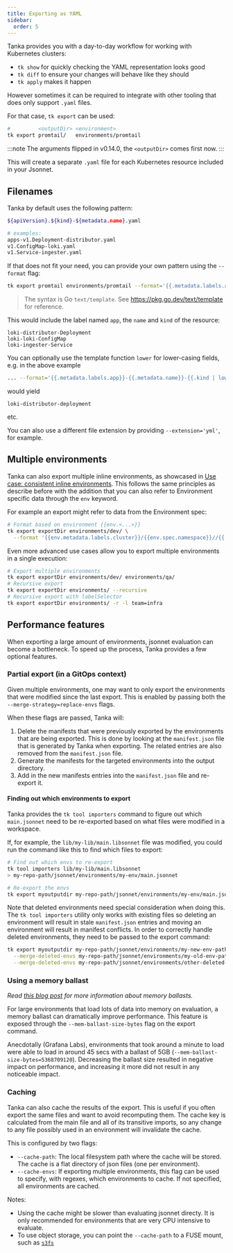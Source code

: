 ```yaml
---
title: Exporting as YAML
sidebar:
  order: 5
---
```


Tanka provides you with a day-to-day workflow for working with Kubernetes clusters:

- `tk show` for quickly checking the YAML representation looks good
- `tk diff` to ensure your changes will behave like they should
- `tk apply` makes it happen

However sometimes it can be required to integrate with other tooling that does
only support `.yaml` files.

For that case, `tk export` can be used:

```bash
#         <outputDir> <environment>
tk export promtail/   environments/promtail
```

:::note
The arguments flipped in v0.14.0, the `<outputDir>` comes first now.
:::

This will create a separate `.yaml` file for each Kubernetes resource included in your Jsonnet.

## Filenames

Tanka by default uses the following pattern:

```bash
${apiVersion}.${kind}-${metadata.name}.yaml

# examples:
apps-v1.Deployment-distributor.yaml
v1.ConfigMap-loki.yaml
v1.Service-ingester.yaml
```

If that does not fit your need, you can provide your own pattern using the `--format` flag:

```bash
tk export promtail environments/promtail --format='{{.metadata.labels.app}}-{{.metadata.name}}-{{.kind}}'
```

> The syntax is Go `text/template`. See <https://pkg.go.dev/text/template>
> for reference.

This would include the label named `app`, the `name` and `kind` of the resource:

```
loki-distributor-Deployment
loki-loki-ConfigMap
loki-ingester-Service
```

You can optionally use the template function `lower` for lower-casing fields, e.g. in the above example

```bash
... --format='{{.metadata.labels.app}}-{{.metadata.name}}-{{.kind | lower}}'
```

would yield

```
loki-distributor-deployment
```

etc.

You can also use a different file extension by providing `--extension='yml'`, for example.

## Multiple environments

Tanka can also export multiple inline environments, as showcased in [Use case: consistent inline
environments](./inline-environments/#use-case-consistent-inline-environments). This follows the same
principles as describe before with the addition that you can also refer to Environment specific data through the `env`
keyword.

For example an export might refer to data from the Environment spec:

```bash
# Format based on environment {{env.<...>}}
tk export exportDir environments/dev/ \
  --format '{{env.metadata.labels.cluster}}/{{env.spec.namespace}}//{{.kind}}-{{.metadata.name}}'
```

Even more advanced use cases allow you to export multiple environments in a single execution:

```bash
# Export multiple environments
tk export exportDir environments/dev/ environments/qa/
# Recursive export
tk export exportDir environments/ --recursive
# Recursive export with labelSelector
tk export exportDir environments/ -r -l team=infra
```

## Performance features

When exporting a large amount of environments, jsonnet evaluation can become a bottleneck. To speed up the process, Tanka provides a few optional features.

### Partial export (in a GitOps context)

Given multiple environments, one may want to only export the environments that were modified since the last export. This is enabled by passing both the `--merge-strategy=replace-envs` flags.

When these flags are passed, Tanka will:

1. Delete the manifests that were previously exported by the environments that are being exported. This is done by looking at the `manifest.json` file that is generated by Tanka when exporting. The related entries are also removed from the `manifest.json` file.
2. Generate the manifests for the targeted environments into the output directory.
3. Add in the new manifests entries into the `manifest.json` file and re-export it.

#### Finding out which environments to export

Tanka provides the `tk tool importers` command to figure out which `main.jsonnet` need to be re-exported based on what files were modified in a workspace.

If, for example, the `lib/my-lib/main.libsonnet` file was modified, you could run the command like this to find which files to export:

```bash
# Find out which envs to re-export
tk tool importers lib/my-lib/main.libsonnet
> my-repo-path/jsonnet/environments/my-env/main.jsonnet

# Re-export the envs
tk export myoutputdir my-repo-path/jsonnet/environments/my-env/main.jsonnet --merge-strategy=replace-envs
```

Note that deleted environments need special consideration when doing this.
The `tk tool importers` utility only works with existing files so deleting an environment will result in stale `manifest.json` entries and moving an environment will result in manifest conflicts.
In order to correctly handle deleted environments, they need to be passed to the export command:

```bash
tk export myoutputdir my-repo-path/jsonnet/environments/my-new-env-path/main.jsonnet --merge-strategy=replace-envs \
  --merge-deleted-envs my-repo-path/jsonnet/environments/my-old-env-path/main.jsonnet \
  --merge-deleted-envs my-repo-path/jsonnet/environments/other-deleted-env-path/main.jsonnet
```

### Using a memory ballast

_Read [this blog post](https://blog.twitch.tv/en/2019/04/10/go-memory-ballast-how-i-learnt-to-stop-worrying-and-love-the-heap/) for more information about memory ballasts._

For large environments that load lots of data into memory on evaluation, a memory ballast can dramatically improve performance. This feature is exposed through the `--mem-ballast-size-bytes` flag on the export command.

Anecdotally (Grafana Labs), environments that took around a minute to load were able to load in around 45 secs with a ballast of 5GB (`--mem-ballast-size-bytes=5368709120`). Decreasing the ballast size resulted in negative impact on performance, and increasing it more did not result in any noticeable impact.

### Caching

Tanka can also cache the results of the export. This is useful if you often export the same files and want to avoid recomputing them. The cache key is calculated from the main file and all of its transitive imports, so any change to any file possibly used in an environment will invalidate the cache.

This is configured by two flags:

- `--cache-path`: The local filesystem path where the cache will be stored. The cache is a flat directory of json files (one per environment).
- `--cache-envs`: If exporting multiple environments, this flag can be used to specify, with regexes, which environments to cache. If not specified, all environments are cached.

Notes:

- Using the cache might be slower than evaluating jsonnet directy. It is only recommended for environments that are very CPU intensive to evaluate.
- To use object storage, you can point the `--cache-path` to a FUSE mount, such as [`s3fs`](https://github.com/s3fs-fuse/s3fs-fuse)

